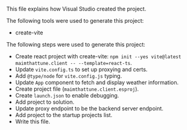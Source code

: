This file explains how Visual Studio created the project.

The following tools were used to generate this project:
- create-vite

The following steps were used to generate this project:
- Create react project with create-vite: `npm init --yes vite@latest maimthattune.client -- --template=react-ts`.
- Update `vite.config.ts` to set up proxying and certs.
- Add `@type/node` for `vite.config.js` typing.
- Update `App` component to fetch and display weather information.
- Create project file (`maimthattune.client.esproj`).
- Create `launch.json` to enable debugging.
- Add project to solution.
- Update proxy endpoint to be the backend server endpoint.
- Add project to the startup projects list.
- Write this file.
